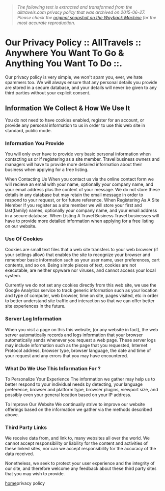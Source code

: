 > *The following text is extracted and transformed from the alltravels.com privacy policy that was archived on 2015-06-27. Please check the [original snapshot on the Wayback Machine](https://web.archive.org/web/20150627195520id_/http%3A//www.alltravels.com/privacy) for the most accurate reproduction.*

# Our Privacy Policy :: AllTravels :: Anywhere You Want To Go & Anything You Want To Do ::.

Our privacy policy is very simple, we won't spam you, ever, we hate spammers too. We will always ensure that any personal details you provide are stored in a secure database, and your details will never be given to any third parties without your explicit consent.

## Information We Collect & How We Use It

You do not need to have cookies enabled, register for an account, or provide any personal information to us in order to use this web site in standard, public mode.

### Information You Provide

You will only ever have to provide very basic personal information when contacting us or if registering as a site member. Travel business owners and managers will have to provide more detailed information about their business when applying for a free listing.

When Contacting Us
    When you contact us via the online contact form we will recieve an email with your name, optionally your company name, and your email address plus the content of your message. We do not store these details in any database but may retain the email message in order to respond to your request, or for future reference.
When Registering As A Site Member
    If you register as a site member we will store your first and last(family) names, optionally your company name, and your email address in a secure database.
When Listing A Travel Business
    Travel businesses will have to provide more detailed information when applying for a free listing on our website.

### Use Of Cookies

Cookies are small text files that a web site transfers to your web browser (if your settings allow) that enables the site to recognize your browser and remember basic information such as your user name, user preferences, cart contents, and so on. Being simple pieces of text, cookies are not executable, are neither spyware nor viruses, and cannot access your local system.

Currently we do not set any cookies directly from this web site, we use the Google Analytics service to track generic information such as your location and type of computer, web browser, time on site, pages visited, etc in order to better understand site traffic and interaction so that we can offer better site experiences in the future.

### Server Log Information

When you visit a page on this this website, (or any website in fact), the web server automatically records and logs information that your browser automatically sends whenever you request a web page. These server logs may include information such as the page that you requested, Internet Protocol address, browser type, browser language, the date and time of your request and any errors that you may have encountered.

### What Do We Use This Information For ?

To Personalize Your Experience
    The information we gather may help us to better respond to your individual needs by detecting, your language preference, browser and platform type, browser plugins, viewport size, and possibly even your general location based on your IP address.

To Improve Our Website
    We continually strive to improve our website offerings based on the information we gather via the methods described above.

### Third Party Links

We receive data from, and link to, many websites all over the world. We cannot accept responsibility or liability for the content and activities of these linked sites, nor can we accept responsibility for the accuracy of the data received.

Nonetheless, we seek to protect your user experience and the integrity of our site, and therefore welcome any feedback about these third party sites that you may wish to provide.

[home](http://www.alltravels.com/ "Click here to open the home page of AllTravels")privacy policy
